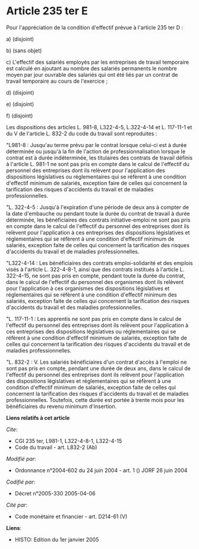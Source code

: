 # Article 235 ter E

Pour l'appréciation de la condition d'effectif prévue à l'article 235 ter D :

a) (disjoint)

b) (sans objet)

c) L'effectif des salariés employés par les entreprises de travail temporaire est calculé en ajoutant au nombre des salariés
permanents le nombre moyen par jour ouvrable des salariés qui ont été liés par un contrat de travail temporaire au cours de
l'exercice ;

d) (disjoint)

e) (disjoint)

f) (disjoint)

Les dispositions des articles L. 981-8, L322-4-5, L.322-4-14 et L. 117-11-1 et du V de l'article L. 832-2 du code du travail
sont reproduites :

"L981-8 : Jusqu'au terme prévu par le contrat lorsque celui-ci est à durée déterminée ou jusqu'à la fin de l'action de
professionnalisation lorsque le contrat est à durée indéterminée, les titulaires des contrats de travail définis à l'article
L. 981-1 ne sont pas pris en compte dans le calcul de l'effectif du personnel des entreprises dont ils relèvent pour
l'application des dispositions législatives ou réglementaires qui se réfèrent à une condition d'effectif minimum de salariés,
exception faire de celles qui concernent la tarification des risques d'accidents du travail et de maladies professionnelles.

"L. 322-4-5 : Jusqu'à l'expiration d'une période de deux ans à compter de la date d'embauche ou pendant toute la durée du
contrat de travail à durée déterminée, les bénéficiaires des contrats initiative-emploi ne sont pas pris en compte dans le
calcul de l'effectif du personnel des entreprises dont ils relèvent pour l'application à ces entreprises des dispositions
législatives et réglementaires qui se réfèrent à une condition d'effectif minimum de salariés, exception faite de celles qui
concernent la tarification des risques d'accidents du travail et de maladies professionnelles.

"L322-4-14 : Les bénéficiaires des contrats emploi-solidarité et des emplois visés à l'article L. 322-4-8-1, ainsi que des
contrats institués à l'article L. 322-4-15, ne sont pas pris en compte, pendant toute la durée du contrat, dans le calcul de
l'effectif du personnel des organismes dont ils relèvent pour l'application à ces organismes des dispositions législatives et
réglementaires qui se réfèrent à une condition d'effectif minimum des salariés, exception faite de celles qui concernent la
tarification des risques d'accidents du travail et des maladies professionnelles.

"L. 117-11-1 : Les apprentis ne sont pas pris en compte dans le calcul de l'effectif du personnel des entreprises dont ils
relèvent pour l'application à ces entreprises des dispositions législatives ou réglementaires qui se réfèrent à une condition
d'effectif minimum de salariés, exception faite de celles qui concernent la tarification des risques d'accidents du travail
et de maladies professionnelles.

"L. 832-2 : V. Les salariés bénéficiaires d'un contrat d'accès à l'emploi ne sont pas pris en compte, pendant une durée de
deux ans, dans le calcul de l'effectif du personnel des entreprises dont ils relèvent pour l'application des dispositions
législatives et réglementaires qui se réfèrent à une condition d'effectif minimum de salariés, exception faite de celles qui
concernent la tarification des risques d'accidents du travail et de maladies professionnelles. Toutefois, cette durée est
portée à trente mois pour les bénéficiaires du revenu minimum d'insertion.

**Liens relatifs à cet article**

_Cite_:

  - CGI 235 ter, L981-1, L322-4-8-1, L322-4-15
  - Code du travail - art. L832-2 (Ab)

_Modifié par_:

  - Ordonnance n°2004-602 du 24 juin 2004 - art. 1 () JORF 26 juin 2004

_Codifié par_:

  - Décret n°2005-330 2005-04-06

_Cité par_:

  - Code monétaire et financier - art. D214-61 (V)

**Liens**:

  - HISTO: Edition du 1er janvier 2005
